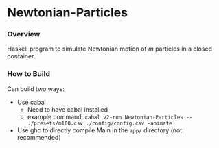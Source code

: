 # Newtonian-Particles

### Overview

Haskell program to simulate Newtonian motion of $m$ particles in a closed container. 

### How to Build

Can build two ways:

- Use cabal
  - Need to have cabal installed
  - example command: `cabal v2-run Newtonian-Particles -- ./presets/m100.csv ./config/config.csv -animate`
- Use ghc to directly compile Main in the `app/` directory (not recommended)